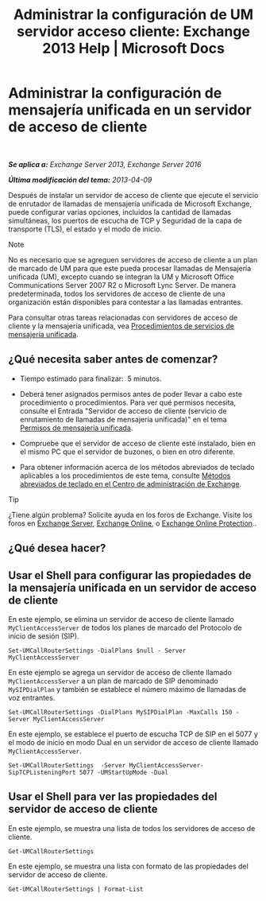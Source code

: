 ﻿---
title: 'Administrar la configuración de UM servidor acceso cliente: Exchange 2013 Help | Microsoft Docs'
TOCTitle: Administrar la configuración de mensajería unificada en un servidor de acceso de cliente
ms:assetid: 08667911-fa86-404e-84b1-65cedd94d579
ms:mtpsurl: https://technet.microsoft.com/es-es/library/JJ673507(v=EXCHG.150)
ms:contentKeyID: 50556736
ms.date: 05/22/2018
mtps_version: v=EXCHG.150
ms.translationtype: MT
---

# Administrar la configuración de mensajería unificada en un servidor de acceso de cliente

 

_**Se aplica a:** Exchange Server 2013, Exchange Server 2016_

_**Última modificación del tema:** 2013-04-09_

Después de instalar un servidor de acceso de cliente que ejecute el servicio de enrutador de llamadas de mensajería unificada de Microsoft Exchange, puede configurar varias opciones, incluidos la cantidad de llamadas simultáneas, los puertos de escucha de TCP y Seguridad de la capa de transporte (TLS), el estado y el modo de inicio.


> [!NOTE]
> No es necesario que se agreguen servidores de acceso de cliente a un plan de marcado de UM para que este pueda procesar llamadas de Mensajería unificada (UM), excepto cuando se integran la UM y Microsoft Office Communications Server 2007 R2 o Microsoft Lync Server. De manera predeterminada, todos los servidores de acceso de cliente de una organización están disponibles para contestar a las llamadas entrantes.



Para consultar otras tareas relacionadas con servidores de acceso de cliente y la mensajería unificada, vea [Procedimientos de servicios de mensajería unificada](um-services-procedures-exchange-2013-help.md).

## ¿Qué necesita saber antes de comenzar?

  - Tiempo estimado para finalizar:  5 minutos.

  - Deberá tener asignados permisos antes de poder llevar a cabo este procedimiento o procedimientos. Para ver qué permisos necesita, consulte el Entrada "Servidor de acceso de cliente (servicio de enrutamiento de llamadas de mensajería unificada)" en el tema [Permisos de mensajería unificada](unified-messaging-permissions-exchange-2013-help.md).

  - Compruebe que el servidor de acceso de cliente esté instalado, bien en el mismo PC que el servidor de buzones, o bien en otro diferente.

  - Para obtener información acerca de los métodos abreviados de teclado aplicables a los procedimientos de este tema, consulte [Métodos abreviados de teclado en el Centro de administración de Exchange](keyboard-shortcuts-in-the-exchange-admin-center-exchange-online-protection-help.md).


> [!TIP]
> ¿Tiene algún problema? Solicite ayuda en los foros de Exchange. Visite los foros en <A href="https://go.microsoft.com/fwlink/p/?linkid=60612">Exchange Server</A>, <A href="https://go.microsoft.com/fwlink/p/?linkid=267542">Exchange Online</A>, o <A href="https://go.microsoft.com/fwlink/p/?linkid=285351">Exchange Online Protection</A>..



## ¿Qué desea hacer?

## Usar el Shell para configurar las propiedades de la mensajería unificada en un servidor de acceso de cliente

En este ejemplo, se elimina un servidor de acceso de cliente llamado `MyClientAccessServer` de todos los planes de marcado del Protocolo de inicio de sesión (SIP).

    Set-UMCallRouterSettings -DialPlans $null - Server MyClientAccessServer

En este ejemplo se agrega un servidor de acceso de cliente llamado `MyClientAccessServer` a un plan de marcado de SIP denominado `MySIPDialPlan` y también se establece el número máximo de llamadas de voz entrantes.

    Set-UMCallRouterSettings -DialPlans MySIPDialPlan -MaxCalls 150 -Server MyClientAccessServer

En este ejemplo, se establece el puerto de escucha TCP de SIP en el 5077 y el modo de inicio en modo Dual en un servidor de acceso de cliente llamado `MyClientAccessServer`.

    Set-UMCallRouterSettings  -Server MyClientAccessServer-SipTCPListeningPort 5077 -UMStartUpMode -Dual 

## Usar el Shell para ver las propiedades del servidor de acceso de cliente

En este ejemplo, se muestra una lista de todos los servidores de acceso de cliente.

    Get-UMCallRouterSettings

En este ejemplo, se muestra una lista con formato de las propiedades del servidor de acceso de cliente.

    Get-UMCallRouterSettings | Format-List

